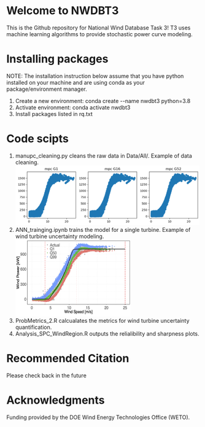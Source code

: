# Welcome to NWDBT3
This is the Github repository for National Wind Database Task 3! T3 uses machine learning algorithms to provide stochastic power curve modeling.
# Installing packages
NOTE: The installation instruction below assume that you have python installed on your machine and are using conda as your package/environment manager.
1. Create a new environment: conda create --name nwdbt3 python=3.8  
2. Activate environment: conda activate nwdbt3  
3. Install packages listed in rq.txt
# Code scipts
1. manupc_cleaning.py cleans the raw data in Data/All/.
   Example of data cleaning.
   ![Example image of data cleanning](/images/data_clean.png)
3. ANN_trainging.ipynb trains the model for a single turbine.
   Example of wind turbine uncertainty modeling.
   <img src="/images/modeling_results.png" width="300" height="200" alt="Alt text">
5. ProbMetrics_2.R calcualates the metrics for wind turbine uncertainty quantification.
6. Analysis_SPC_WindRegion.R outputs the relialibility and sharpness plots.
# Recommended Citation
Please check back in the future
# Acknowledgments
Funding provided by the DOE Wind Energy Technologies Office (WETO).
